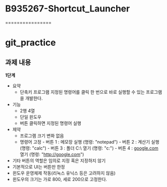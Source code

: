 # B935267-Shortcut_Launcher
================

# git_practice

 ## 과제 내용

**1단계**

* 요약
    * 단축키 프로그램
        지정된 명령어를 클릭 한 번으로 바로 실행할 수 있는 프로그램을 개발한다.
* 기능
     * 2행 4열
     * 단일 윈도우
     * 버튼 클릭하면 지정된 명령어 실행
* 제약
     * 프로그램 크기 변화 없음
     * 명령어 고정
      - 버튼 1 : 메모장 실행 (명령: "notepad")
      - 버튼 2 : 계산기 실행 (명령: "calc")
      - 버튼 3 : 폴더 C:\ 열기 (명령: "c:\")
      - 버튼 4 : [google.com](http://google.com) 열기 (명령: "http://google.com")
 * 기타 버튼의 역할은 임의로 지정 혹은 지정하지 않기
 * 기본적으로 UI는 버튼만 한정
 * 윈도우 운영체제 작동(리눅스 유닉스 등은 고려하지 않음)
 * 윈도우의 크기는 가로 800, 세로 200으로 고정한다.
